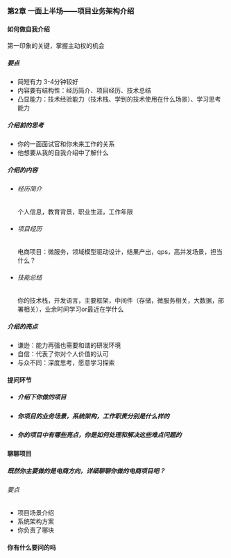 ### 第2章 一面上半场——项目业务架构介绍



#### 如何做自我介绍

第一印象的关键，掌握主动权的机会

##### 要点

- 简短有力 3-4分钟较好
- 内容要有结构性：经历简介、项目经历、技术总结
- 凸显能力：技术经验能力（技术栈、学到的技术使用在什么场景）、学习思考能力



##### 介绍前的思考

- 你的一面面试官和你未来工作的关系
- 他想要从我的自我介绍中了解什么



##### 介绍的内容

- ###### 经历简介

  个人信息，教育背景，职业生涯，工作年限

- ###### 项目经历

  电商项目：微服务，领域模型驱动设计，结果产出，qps，高并发场景，担当什么？

- ###### 技能总结

  你的技术栈，开发语言，主要框架，中间件（存储，微服务相关，大数据，部署相关），业余时间学习or最近在学什么



##### 介绍的亮点

- 谦逊：能力再强也需要和谐的研发环境
- 自信：代表了你对个人价值的认可
- 与众不同：深度思考，愿意学习探索



#### 提问环节

- ##### 介绍下你做的项目

- ##### 你项目的业务场景，系统架构，工作职责分别是什么样的

- ##### 你的项目中有哪些亮点，你是如何处理和解决这些难点问题的



#### 聊聊项目

##### 既然你主要做的是电商方向，详细聊聊你做的电商项目吧？

###### 要点

- 项目场景介绍
- 系统架构方案
- 你负责了哪块



#### 你有什么要问的吗



